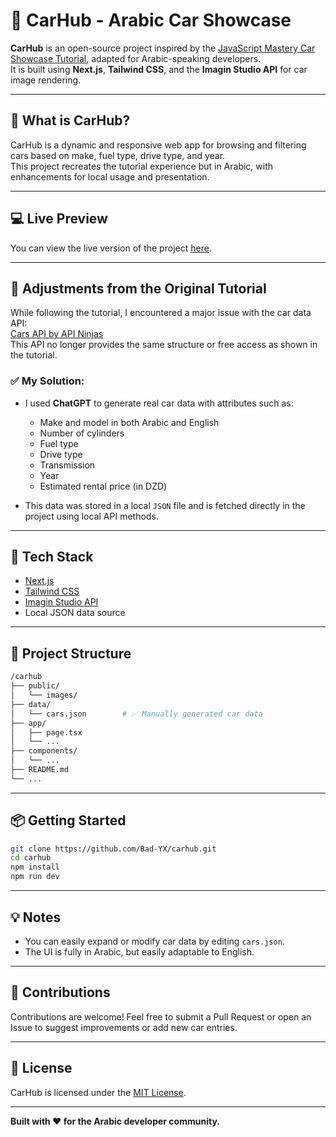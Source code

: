 
# 🚗 CarHub - Arabic Car Showcase

**CarHub** is an open-source project inspired by the [JavaScript Mastery Car Showcase Tutorial](https://www.youtube.com/@javascriptmastery), adapted for Arabic-speaking developers.  
It is built using **Next.js**, **Tailwind CSS**, and the **Imagin Studio API** for car image rendering.

---

## 📌 What is CarHub?

CarHub is a dynamic and responsive web app for browsing and filtering cars based on make, fuel type, drive type, and year.  
This project recreates the tutorial experience but in Arabic, with enhancements for local usage and presentation.

---

## 💻 Live Preview

You can view the live version of the project [here](https://carhub-ashen-gamma.vercel.app/).

---

## 🔧 Adjustments from the Original Tutorial

While following the tutorial, I encountered a major issue with the car data API:  
[Cars API by API Ninjas](https://api-ninjas.com/api/cars)  
This API no longer provides the same structure or free access as shown in the tutorial.

### ✅ My Solution:

- I used **ChatGPT** to generate real car data with attributes such as:
  - Make and model in both Arabic and English
  - Number of cylinders
  - Fuel type
  - Drive type
  - Transmission
  - Year
  - Estimated rental price (in DZD)

- This data was stored in a local `JSON` file and is fetched directly in the project using local API methods.

---

## 🧰 Tech Stack

- [Next.js](https://nextjs.org/)
- [Tailwind CSS](https://tailwindcss.com/)
- [Imagin Studio API](https://www.imagin.studio/)
- Local JSON data source

---

## 📂 Project Structure

```bash
/carhub
├── public/
│   └── images/
├── data/
│   └── cars.json        # ✅ Manually generated car data
├── app/
│   ├── page.tsx
│   └── ...
├── components/
│   └── ...
├── README.md
└── ...
```

---

## 📦 Getting Started

```bash
git clone https://github.com/Bad-YX/carhub.git
cd carhub
npm install
npm run dev
```

---

## 💡 Notes

- You can easily expand or modify car data by editing `cars.json`.
- The UI is fully in Arabic, but easily adaptable to English.

---

## 🤝 Contributions

Contributions are welcome! Feel free to submit a Pull Request or open an Issue to suggest improvements or add new car entries.

---

## 📝 License

CarHub is licensed under the [MIT License](https://opensource.org/licenses/MIT).

---

**Built with ❤️ for the Arabic developer community.**
